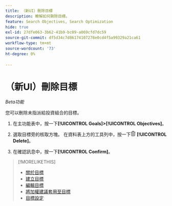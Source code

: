```yaml
---
title: （新UI）刪除目標
description: 瞭解如何刪除目標。
feature: Search Objectives, Search Optimization
hide: true
exl-id: 27dfe063-3b62-41b9-bc09-a069cfd7dc59
source-git-commit: df5d34c7d86174107278e0cd4f5a99329a21ca61
workflow-type: tm+mt
source-wordcount: '73'
ht-degree: 0%

---
```


# （新UI）刪除目標

*Beta功能*

您可以刪除未指派給投資組合的目標。

1. 在主功能表中，按一下&#x200B;**[!UICONTROL Goals]>[!UICONTROL Objectives]**。

1. 選取目標旁的核取方塊。 在資料表上方的工具列中，按一下![刪除](/help/search-social-commerce/assets/delete-new.png "刪除") **[!UICONTROL Delete]**。

1. 在確認訊息中，按一下&#x200B;**[!UICONTROL Confirm]**。

>[!MORELIKETHIS]
>
>* [關於目標](objective-about.md)
>* [建立目標](objective-create.md)
>* [編輯目標](objective-edit.md)
>* [將加權建議套用至目標](objective-apply-weight-recommendations.md)
>* [目標設定](objective-settings.md)
